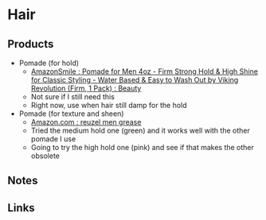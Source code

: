 # Hair

## Products

- Pomade (for hold)
  - [AmazonSmile : Pomade for Men 4oz - Firm Strong Hold & High Shine for Classic Styling - Water Based & Easy to Wash Out by Viking Revolution (Firm, 1 Pack) : Beauty](https://smile.amazon.com/Pomade-Men-4oz-Classic-Revolution/dp/B0777SXQ3H/ref=sr_1_7?dchild=1&keywords=viking+pomade+high+hold&qid=1614799571&sr=8-7)
  - Not sure if I still need this
  - Right now, use when hair still damp for the hold
- Pomade (for texture and sheen)
  - [Amazon.com : reuzel men grease](https://smile.amazon.com/s?k=reuzel+men+grease&ref=nb_sb_noss)
  - Tried the medium hold one (green) and it works well with the other pomade I use
  - Going to try the high hold one (pink) and see if that makes the other obsolete

## Notes

## Links
